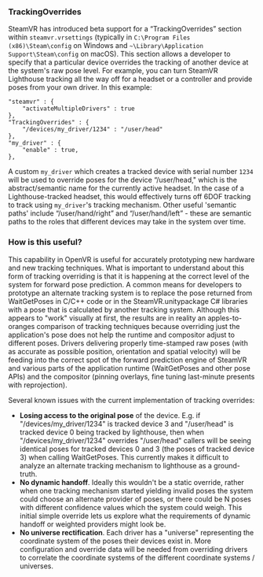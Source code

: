 ### TrackingOverrides

SteamVR has introduced beta support for a “TrackingOverrides” section within `steamvr.vrsettings` (typically in `C:\Program Files (x86)\Steam\config` on Windows and `~\Library\Application Support\Steam\config` on macOS). This section allows a developer to specify that a particular device overrides the tracking of another device at the system's raw pose level. For example, you can turn SteamVR Lighthouse tracking all the way off for a headset or a controller and provide poses from your own driver. In this example:

```
"steamvr" : {
    "activateMultipleDrivers" : true
},
"TrackingOverrides" : {
    "/devices/my_driver/1234" : "/user/head"
},
"my_driver" : {
    "enable" : true,
},
```

A custom `my_driver` which creates a tracked device with serial number `1234` will be used to override poses for the device “/user/head," which is the abstract/semantic name for the currently active headset. In the case of a Lighthouse-tracked headset, this would effectively turns off 6DOF tracking to track using `my_driver`'s tracking mechanism. Other useful 'semantic paths' include “/user/hand/right” and “/user/hand/left” - these are semantic paths to the roles that different devices may take in the system over time.

### How is this useful?

This capability in OpenVR is useful for accurately prototyping new hardware and new tracking techniques.
What is important to understand about this form of tracking overriding is that it is happening at the correct level of the system for forward pose prediction. A common means for developers to prototype an alternate tracking system is to replace the pose returned from WaitGetPoses in C/C++ code or in the SteamVR.unitypackage C# libraries with a pose that is calculated by another tracking system. Although this appears to "work" visually at first, the results are in reality an apples-to-oranges comparison of tracking techniques because overriding just the application's pose does not help the runtime and compositor adjust to different poses. Drivers delivering properly time-stamped raw poses (with as accurate as possible position, orientation and spatial velocity) will be feeding into the correct spot of the forward prediction engine of SteamVR and various parts of the application runtime (WaitGetPoses and other pose APIs) and the compositor (pinning overlays, fine tuning last-minute presents with reprojection).

Several known issues with the current implementation of tracking overrides:

  * **Losing access to the original pose** of the device. E.g. if "/devices/my_driver/1234" is tracked device 3 and "/user/head" is tracked device 0 being tracked by lighthouse, then when "/devices/my_driver/1234" overrides "/user/head" callers will be seeing identical poses for tracked devices 0 and 3 (the poses of tracked device 3) when calling WaitGetPoses. This currently makes it difficult to analyze an alternate tracking mechanism to lighthouse as a ground-truth.
  * **No dynamic handoff**. Ideally this wouldn't be a static override, rather when one tracking mechanism started yielding invalid poses the system could choose an alternate provider of poses, or there could be N poses with different confidence values which the system could weigh. This initial simple override lets us explore what the requirements of dynamic handoff or weighted providers might look be.
  * **No universe rectification**. Each driver has a "universe" representing the coordinate system of the poses their devices exist in. More configuration and override data will be needed from overriding drivers to correlate the coordinate systems of the different coordinate systems / universes.